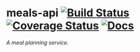 # meals-api [![Build Status](https://travis-ci.org/jcosentino11/meals-api.svg?branch=master)](https://travis-ci.org/jcosentino11/meals-api) [![Coverage Status](https://coveralls.io/repos/github/jcosentino11/meals-api/badge.svg?branch=master)](https://coveralls.io/github/jcosentino11/meals-api?branch=master) [![Docs](https://img.shields.io/badge/docs-meals--api-blue.svg)](https://meals-api.josephcosentino.me/docs)

_A meal planning service._
